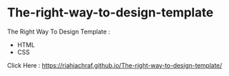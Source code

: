 # The-right-way-to-design-template

The Right Way To Design Template :

- HTML
- CSS

Click Here : https://riahiachraf.github.io/The-right-way-to-design-template/
